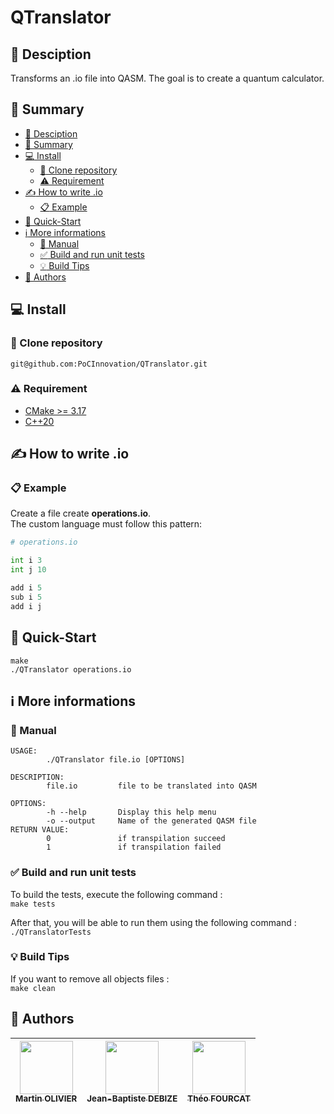 # QTranslator

## :speech_balloon: Desciption
Transforms an .io file into QASM. The goal is to create a quantum calculator.

## :book: Summary
  - [:speech_balloon: Desciption](#speech_balloon-desciption)
  - [:book: Summary](#book-summary)
  - [:computer: Install](#computer-install)
    - [:rocket: Clone repository](#rocket-clone-repository)
    - [:warning: Requirement](#warning-requirement)
  - [:writing_hand: How to write .io](#writing_hand-how-to-write-io)
    - [:clipboard: Example](#clipboard-example)
  - [:checkered_flag: Quick-Start](#checkered_flag-quick-start)
  - [:information_source: More informations](#information_source-more-informations)
    - [:ledger: Manual](#ledger-manual)
    - [:white_check_mark: Build and run unit tests](#white_check_mark-build-and-run-unit-tests)
    - [:bulb: Build Tips](#bulb-build-tips)
  - [:bust_in_silhouette: Authors](#bust_in_silhouette-authors)
  
## :computer: Install

### :rocket: Clone repository

```shell
git@github.com:PoCInnovation/QTranslator.git
```

### :warning: Requirement

- [CMake >= 3.17](https://cmake.org/download/)
- [C++20](https://en.cppreference.com/w/cpp/20)

## :writing_hand: How to write .io
### :clipboard: Example
Create a file create **operations.io**.  
The custom language must follow this pattern:  
```python
# operations.io

int i 3
int j 10

add i 5
sub i 5
add i j
```

## :checkered_flag: Quick-Start

```shell
make
./QTranslator operations.io
```

## :information_source: More informations
### :ledger: Manual

```
USAGE:
        ./QTranslator file.io [OPTIONS]

DESCRIPTION:
        file.io         file to be translated into QASM

OPTIONS:
        -h --help       Display this help menu
        -o --output     Name of the generated QASM file
RETURN VALUE:
        0               if transpilation succeed
        1               if transpilation failed
```


### :white_check_mark: Build and run unit tests

To build the tests, execute the following command :  
```make tests```

After that, you will be able to run them using the following command :  
```./QTranslatorTests```

### :bulb: Build Tips

If you want to remove all objects files :  
`make clean`  

## :bust_in_silhouette: Authors

| [<img src="https://github.com/martin-olivier.png?size=85" width=85><br><sub>Martin OLIVIER</sub>](https://github.com/martin-olivier) | [<img src="https://github.com/jeanbaptistedebize.png?size=85" width=85><br><sub>Jean-Baptiste DEBIZE</sub>](https://github.com/jeanbaptistedebize) | [<img src="https://github.com/Tfourcat.png?size=85" width=85><br><sub>Théo FOURCAT</sub>](https://github.com/Tfourcat)
| :---: | :---: | :---: |
<h2 align=center>
